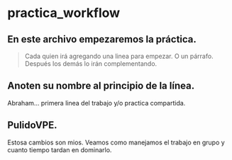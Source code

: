 # practica_workflow

## En este archivo empezaremos la práctica. 

> Cada quien irá agregando una linea para empezar. O un párrafo. Después los demás lo irán complementando.

## Anoten su nombre al principio de la línea.
Abraham... primera linea del trabajo y/o practica compartida.


## PulidoVPE.
Estosa cambios son mios. Veamos como manejamos el trabajo en grupo y cuanto tiempo tardan en dominarlo.
